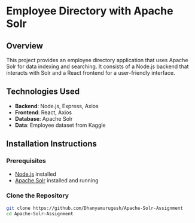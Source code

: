 # Employee Directory with Apache Solr

## Overview

This project provides an employee directory application that uses Apache Solr for data indexing and searching. It consists of a Node.js backend that interacts with Solr and a React frontend for a user-friendly interface.

## Technologies Used

- **Backend**: Node.js, Express, Axios
- **Frontend**: React, Axios
- **Database**: Apache Solr
- **Data**: Employee dataset from Kaggle

## Installation Instructions

### Prerequisites

- [Node.js](https://nodejs.org/en/download/) installed
- [Apache Solr](https://solr.apache.org/downloads.html) installed and running

### Clone the Repository

```bash
git clone https://github.com/Dhanyamurugesh/Apache-Solr-Assignment
cd Apache-Solr-Assignment
